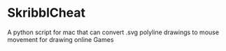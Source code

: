# SkribblCheat
A python script for mac that can convert .svg polyline drawings to mouse movement for drawing online Games
